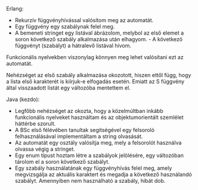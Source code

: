 Erlang:

- Rekurzív függvényhívással valósítom meg az automatát.
- Egy függvény egy szabálynak felel meg.
- A bemeneti stringet egy listával ábrázolom, melybol az első elemet a soron következő szabály alkalmazása után elhagyom. - A következö függvényt (szabályt) a hátralevő listával hívom.

Funkcionális nyelvekben viszonylag könnyen meg lehet valósítani ezt az automatát.

Nehézséget az első szabály alkalmazása okozotott, hiszen ettől függ, hogy a lista első karakterét is kiírjuk-e elfogadás esetén. Emiatt az S függvény által visszaadott listát egy változóba mentettem el.


Java (kezdo):

- Legfőbb nehézséget az okozta, hogy a közelmúltban inkább funkcionális nyelveket használtam és az objektumorientált szemlélet háttérbe szorult. 
- A BSc első félévében tanultak segitségével egy felsoroló felhasználásával implementáltam a string olvasását. 
- Az automatát egy osztály valósítja meg, mely a felsorolót használva olvassa végig a stringet.
- Egy enum típust hoztam létre a szabályok jelölésére, egy változóban tárolom el a soron következő szabályt.
- Egy szabály használatának egy függvényhívás felel meg, amely megvizsgálja az aktuális karaktert és megadja a következő használandó szabályt. Amennyiben nem használható a szabály, hibát dob.
